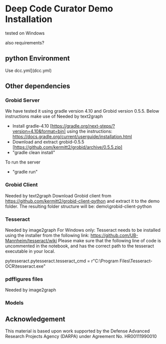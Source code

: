 
# Deep Code Curator Demo Installation

tested on Windows

also requirements?

## python Environment

Use dcc.yml](dcc.yml) 


## Other dependencies

### Grobid Server

We have tested it using gradle version 4.10 and Grobid version 0.5.5. Below instructions make use of 
Needed by text2graph

- Install gradle-4.10 [https://gradle.org/next-steps/?version=4.10&format=bin] using the instructions: https://docs.gradle.org/current/userguide/installation.html
- Download and extract grobid-0.5.5 [https://github.com/kermitt2/grobid/archive/0.5.5.zip]
- "gradle clean install"

To run the server
- "gradle run"

### Grobid Client
Needed by text2graph
Download Grobid client from https://github.com/kermitt2/grobid-client-python and extract it to the demo folder. The resulting folder structure will be: demo\grobid-client-python

### Tesseract
Needed by image2graph
For Windows only: Tesseract needs to be installed using the installer from the following link: https://github.com/UB-Mannheim/tesseract/wiki Please make sure that the following line of code is uncommented in the notebook, and has the correct path to the tesseract executable in your local.

pytesseract.pytesseract.tesseract_cmd = r"C:\Program Files\Tesseract-OCR\tesseract.exe"

### pdffigures files
Needed by image2graph

### Models



## Acknowledgement

This material is based upon work supported by the Defense Advanced Research Projects Agency (DARPA) under Agreement No. HR00111990010
 

